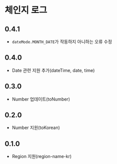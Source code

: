 # 체인지 로그
## 0.4.1
* `dateMode.MONTH_DATE`가 작동하지 아니하는 오류 수정
## 0.4.0
* Date 관련 지원 추가(dateTime, date, time)
## 0.3.0
* Number 업데이트(toNumber)
## 0.2.0
* Number 지원(toKorean)
## 0.1.0
* Region 지원(region-name-kr)
